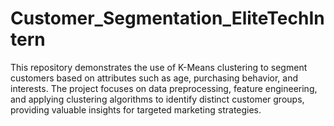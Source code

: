 # Customer_Segmentation_EliteTechIntern
This repository demonstrates the use of K-Means clustering to segment customers based on attributes such as age, purchasing behavior, and interests. The project focuses on data preprocessing, feature engineering, and applying clustering algorithms to identify distinct customer groups, providing valuable insights for targeted marketing strategies.
